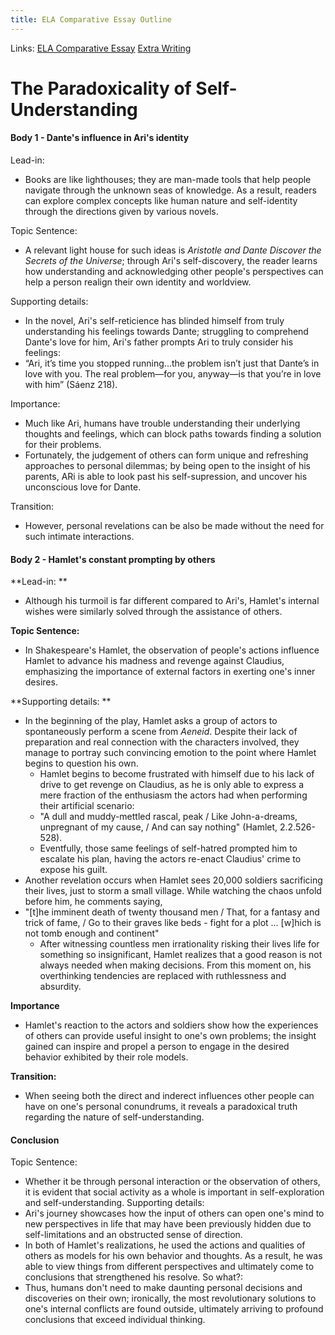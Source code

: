 ```yaml
---
title: ELA Comparative Essay Outline
---
```

Links: [ELA Comparative Essay](out/ela-comparative-essay.md) [Extra Writing](None)
# The Paradoxicality of Self-Understanding
#### Body 1 - Dante's influence in Ari's identity

Lead-in:
-  Books are like lighthouses; they are man-made tools that help people navigate through the unknown seas of knowledge. As a result, readers can explore complex concepts like human nature and self-identity through the directions given by various novels.

Topic Sentence: 
- A relevant light house for such ideas is *Aristotle and Dante Discover the Secrets of the Universe*; through Ari's self-discovery, the reader learns how understanding and acknowledging other people's perspectives can help a person realign their own identity and worldview.

Supporting details:  
- In the novel, Ari's self-reticience has blinded himself from truly understanding his feelings towards Dante; struggling to comprehend Dante's love for him, Ari's father prompts Ari to truly consider his feelings:
- “Ari, it’s time you stopped running...the problem isn’t just that Dante’s in love with you. The real problem—for you, anyway—is that you’re in love with him” (Sáenz 218). 

Importance:
- Much like Ari, humans have trouble understanding their underlying thoughts and feelings, which can block paths towards finding a solution for their problems.
- Fortunately, the judgement of others can form unique and refreshing approaches to personal dilemmas; by being open to the insight of his parents, ARi is able to look past his self-supression, and uncover his unconscious love for Dante.

Transition: 
- However, personal revelations can be also be made without the need for such intimate interactions.

#### Body 2 - Hamlet's constant prompting by others
**Lead-in: **
- Although his turmoil is far different compared to Ari's, Hamlet's internal wishes were similarly solved through the assistance of others.

**Topic Sentence:**
- In Shakespeare's Hamlet, the observation of people's actions influence Hamlet to advance his madness and revenge against Claudius, emphasizing the importance of external factors in exerting one's inner desires.

**Supporting details:  **
- In the beginning of the play, Hamlet asks a group of actors to spontaneously perform a scene from _Aeneid_. Despite their lack of preparation and real connection with the characters involved, they manage to portray such convincing emotion to the point where Hamlet begins to question his own.
	- Hamlet begins to become frustrated with himself due to his lack of drive to get revenge on Claudius, as he is only able to express a mere fraction of the enthusiasm the actors had when performing their artificial scenario:
	-  "A dull and muddy-mettled rascal, peak / Like John-a-dreams, unpregnant of my cause, / And can say nothing" (Hamlet, 2.2.526-528).
	-   Eventfully, those same feelings of self-hatred prompted him to escalate his plan, having the actors re-enact Claudius' crime to expose his guilt.
- Another revelation occurs when Hamlet sees 20,000 soldiers sacrificing their lives, just to storm a small village. While watching the chaos unfold before him, he comments saying,
- "[t]he imminent death of twenty thousand men / That, for a fantasy and trick of fame, / Go to their graves like beds - fight for a plot ... [w]hich is not tomb enough and continent"
	- After witnessing countless men irrationality risking their lives life for something so insignificant, Hamlet realizes that a good reason is not always needed when making decisions. From this moment on, his overthinking tendencies are replaced with ruthlessness and absurdity. 

**Importance**
- Hamlet's reaction to the actors and soldiers show how the experiences of others can provide useful insight to one's own problems; the insight gained can inspire and propel a person to engage in the desired behavior exhibited by their role models.

**Transition:**
- When seeing both the direct and inderect influences other people can have on one's personal conundrums, it reveals a paradoxical truth regarding the nature of self-understanding.

#### Conclusion
Topic Sentence: 
- Whether it be through personal interaction or the observation of others, it is evident that social activity as a whole is important in self-exploration and self-understanding.
Supporting details:
- Ari's journey showcases how the input of others can open one's mind to new perspectives in life that may have been previously hidden due to self-limitations and an obstructed sense of direction.
- In both of Hamlet's realizations, he used the actions and qualities of others as models for his own behavior and thoughts. As a result, he was able to view things from different perspectives and ultimately come to conclusions that strengthened his resolve.
So what?: 
- Thus, humans don't need to make daunting personal decisions and discoveries on their own; ironically, the most revolutionary solutions to one's internal conflicts are found outside, ultimately arriving to profound conclusions that exceed individual thinking.


